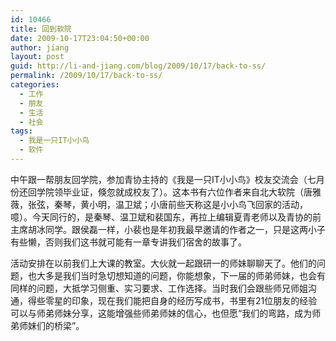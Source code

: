 ```yaml
---
id: 10466
title: 回到软院
date: 2009-10-17T23:04:50+00:00
author: jiang
layout: post
guid: http://li-and-jiang.com/blog/2009/10/17/back-to-ss/
permalink: /2009/10/17/back-to-ss/
categories:
  - 工作
  - 朋友
  - 生活
  - 社会
tags:
  - 我是一只IT小小鸟
  - 软件
---
```

中午跟一帮朋友回学院，参加青协主持的《我是一只IT小小鸟》校友交流会（七月份还回学院领毕业证，倏忽就成校友了）。这本书有六位作者来自北大软院（唐雅薇，张弦，秦琴，黄小明，温卫斌；小唐前些天称这是小小鸟飞回家的活动，噫）。今天同行的，是秦琴、温卫斌和裴国东，再拉上编辑夏青老师以及青协的前主席胡冰同学。跟侯磊一样，小裴也是年初我最早邀请的作者之一，只是这两小子有些懒，否则我们这书就可能有一章专讲我们宿舍的故事了。

活动安排在以前我们上大课的教室。大伙就一起跟研一的师妹聊聊天了。他们的问题，也大多是我们当时急切想知道的问题，你能想象，下一届的师弟师妹，也会有同样的问题，大抵学习侧重、实习要求、工作选择。当时我们会跟些师兄师姐沟通，得些零星的印象，现在我们能把自身的经历写成书，书里有21位朋友的经验可以与师弟师妹分享，这能增强些师弟师妹的信心，也但愿“我们的弯路，成为师弟师妹们的桥梁”。